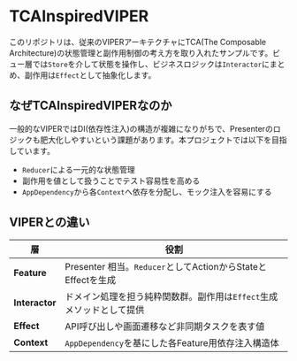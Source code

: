 # TCAInspiredVIPER

このリポジトリは、従来のVIPERアーキテクチャにTCA(The Composable Architecture)の状態管理と副作用制御の考え方を取り入れたサンプルです。ビュー層では`Store`を介して状態を操作し、ビジネスロジックは`Interactor`にまとめ、副作用は`Effect`として抽象化します。

## なぜTCAInspiredVIPERなのか

一般的なVIPERではDI(依存性注入)の構造が複雑になりがちで、Presenterのロジックも肥大化しやすいという課題があります。本プロジェクトでは以下を目指しています。

- `Reducer`による一元的な状態管理
- 副作用を値として扱うことでテスト容易性を高める
- `AppDependency`から各`Context`へ依存を分配し、モック注入を容易にする

## VIPERとの違い

| 層 | 役割 |
| --- | --- |
| **Feature** | Presenter 相当。`Reducer`としてActionからStateとEffectを生成 |
| **Interactor** | ドメイン処理を担う純粋関数群。副作用は`Effect`生成メソッドとして提供 |
| **Effect** | API呼び出しや画面遷移など非同期タスクを表す値 |
| **Context** | `AppDependency`を基にした各Feature用依存注入構造体 |

